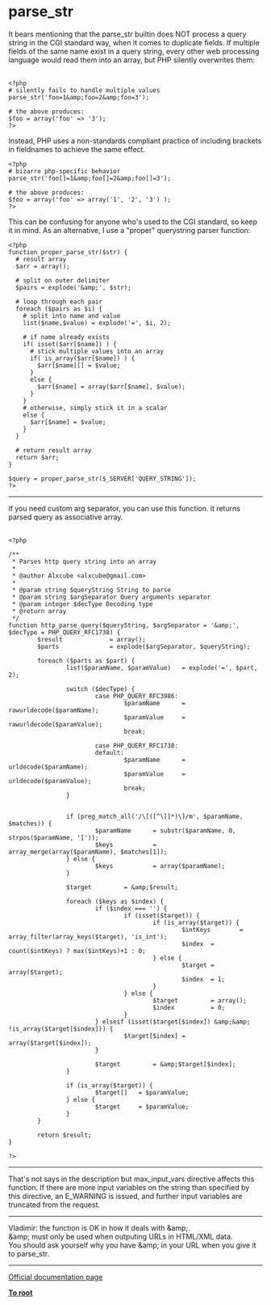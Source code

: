 # parse_str



It bears mentioning that the parse_str builtin does NOT process a query string in the CGI standard way, when it comes to duplicate fields.  If multiple fields of the same name exist in a query string, every other web processing language would read them into an array, but PHP silently overwrites them:<br><br>

```
<?php
# silently fails to handle multiple values
parse_str('foo=1&amp;foo=2&amp;foo=3');

# the above produces:
$foo = array('foo' => '3');
?>
```


Instead, PHP uses a non-standards compliant practice of including brackets in fieldnames to achieve the same effect.



```
<?php
# bizarre php-specific behavior
parse_str('foo[]=1&amp;foo[]=2&amp;foo[]=3');

# the above produces:
$foo = array('foo' => array('1', '2', '3') );
?>
```


This can be confusing for anyone who's used to the CGI standard, so keep it in mind.  As an alternative, I use a "proper" querystring parser function:



```
<?php
function proper_parse_str($str) {
  # result array
  $arr = array();

  # split on outer delimiter
  $pairs = explode('&amp;', $str);

  # loop through each pair
  foreach ($pairs as $i) {
    # split into name and value
    list($name,$value) = explode('=', $i, 2);
    
    # if name already exists
    if( isset($arr[$name]) ) {
      # stick multiple values into an array
      if( is_array($arr[$name]) ) {
        $arr[$name][] = $value;
      }
      else {
        $arr[$name] = array($arr[$name], $value);
      }
    }
    # otherwise, simply stick it in a scalar
    else {
      $arr[$name] = $value;
    }
  }

  # return result array
  return $arr;
}

$query = proper_parse_str($_SERVER['QUERY_STRING']);
?>
```
  

---

if you need custom arg separator, you can use this function. it returns parsed  query as associative array.<br><br>

```
<?php

/**
 * Parses http query string into an array
 * 
 * @author Alxcube <alxcube@gmail.com>
 * 
 * @param string $queryString String to parse
 * @param string $argSeparator Query arguments separator
 * @param integer $decType Decoding type
 * @return array
 */
function http_parse_query($queryString, $argSeparator = '&amp;', $decType = PHP_QUERY_RFC1738) {
        $result             = array();
        $parts              = explode($argSeparator, $queryString);

        foreach ($parts as $part) {
                list($paramName, $paramValue)   = explode('=', $part, 2);

                switch ($decType) {
                        case PHP_QUERY_RFC3986:
                                $paramName      = rawurldecode($paramName);
                                $paramValue     = rawurldecode($paramValue);
                                break;

                        case PHP_QUERY_RFC1738:
                        default:
                                $paramName      = urldecode($paramName);
                                $paramValue     = urldecode($paramValue);
                                break;
                }
                

                if (preg_match_all('/\[([^\]]*)\]/m', $paramName, $matches)) {
                        $paramName      = substr($paramName, 0, strpos($paramName, '['));
                        $keys           = array_merge(array($paramName), $matches[1]);
                } else {
                        $keys           = array($paramName);
                }
                
                $target         = &amp;$result;
                
                foreach ($keys as $index) {
                        if ($index === '') {
                                if (isset($target)) {
                                        if (is_array($target)) {
                                                $intKeys        = array_filter(array_keys($target), 'is_int');
                                                $index  = count($intKeys) ? max($intKeys)+1 : 0;
                                        } else {
                                                $target = array($target);
                                                $index  = 1;
                                        }
                                } else {
                                        $target         = array();
                                        $index          = 0;
                                }
                        } elseif (isset($target[$index]) &amp;&amp; !is_array($target[$index])) {
                                $target[$index] = array($target[$index]);
                        }

                        $target         = &amp;$target[$index];
                }

                if (is_array($target)) {
                        $target[]   = $paramValue;
                } else {
                        $target     = $paramValue;
                }
        }

        return $result;
}

?>
```
  

---

That&apos;s not says in the description but max_input_vars directive affects this function. If there are more input variables on the string than specified by this directive, an E_WARNING is issued, and further input variables are truncated from the request.  

---

Vladimir: the function is OK in how it deals with &amp;amp;.<br>&amp;amp; must only be used when outputing URLs in HTML/XML data.<br>You should ask yourself why you have &amp;amp; in your URL when you give it to parse_str.  

---

[Official documentation page](https://www.php.net/manual/en/function.parse-str.php)

**[To root](/README.md)**